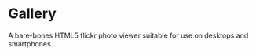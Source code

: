 Gallery
=======

A bare-bones HTML5 flickr photo viewer suitable for use on desktops and smartphones.